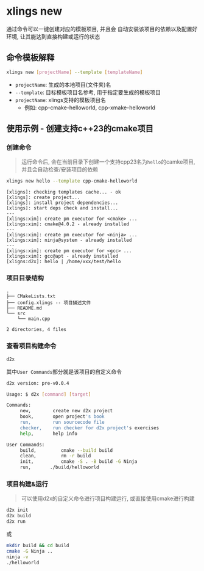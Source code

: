 # xlings new

通过命令可以一键创建对应的模板项目, 并且会 自动安装该项目的依赖以及配置好环境, 让其能达到直接构建或运行的状态

## 命令模板解释

```bash
xlings new [projectName] --template [templateName]
```

- `projectName`: 生成的本地项目(文件夹)名
- `--template`: 目标模板项目名参考, 用于指定要生成的模板项目
- `projectName`: xlings支持的模板项目名
  - 例如: cpp-cmake-helloworld, cpp-xmake-helloworld

## 使用示例 - 创建支持c++23的cmake项目

### 创建命令

> 运行命令后, 会在当前目录下创建一个支持cpp23名为`hello`的camke项目, 并且会自动检查/安装项目的依赖

```bash
xlings new hello --template cpp-cmake-helloworld
```

```
[xligns]: checking templates cache... - ok
[xlings]: create project...
[xlings]: install project dependencies...
[xlings]: start deps check and install...
---
[xlings:xim]: create pm executor for <cmake> ... 
[xlings:xim]: cmake@4.0.2 - already installed
---
[xlings:xim]: create pm executor for <ninja> ... 
[xlings:xim]: ninja@system - already installed
---
[xlings:xim]: create pm executor for <gcc> ... 
[xlings:xim]: gcc@apt - already installed
[xligns:d2x]: hello | /home/xxx/test/hello
```

### 项目目录结构

```
.
├── CMakeLists.txt
├── config.xlings -- 项目描述文件
├── README.md
└── src
    └── main.cpp

2 directories, 4 files
```

### 查看项目构建命令

```bash
d2x
```
其中`User Commands`部分就是该项目的自定义命令
```bash
d2x version: pre-v0.0.4

Usage: $ d2x [command] [target]

Commands:
	 new,      	 create new d2x project
	 book,     	 open project's book
	 run,      	 run sourcecode file
	 checker,  	 run checker for d2x project's exercises
	 help,     	 help info

User Commands:
	 build,      	cmake --build build
	 clean,      	rm -r build
	 init,      	cmake -S . -B build -G Ninja
	 run,      	./build/helloworld
```

### 项目构建&运行

> 可以使用d2x的自定义命令进行项目构建运行, 或直接使用cmake进行构建

```bash
d2x init
d2x build
d2x run
```

或

```bash
mkdir build && cd build
cmake -G Ninja ..
ninja -v
./helloworld
```

